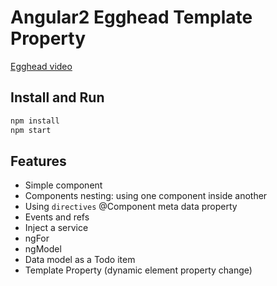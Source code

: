 # Angular2 Egghead Template Property

[Egghead video](https://egghead.io/lessons/angular-2-template-property-syntax?series=angular-2-fundamentals)

## Install and Run

```bash
npm install
npm start
```

## Features
* Simple component
* Components nesting: using one component inside another
* Using `directives` @Component meta data property
* Events and refs
* Inject a service
* ngFor
* ngModel
* Data model as a Todo item
* Template Property (dynamic element property change)
